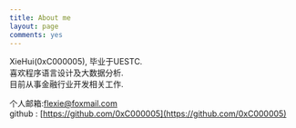 ```yaml
---
title: About me
layout: page
comments: yes
---
```

  
XieHui(0xC000005), 毕业于UESTC.      
喜欢程序语言设计及大数据分析.      
目前从事金融行业开发相关工作.      

个人邮箱:flexie@foxmail.com     
github : [https://github.com/0xC000005](https://github.com/0xC000005)      